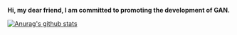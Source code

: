 **Hi, my dear friend, I am committed to promoting the development of GAN.**

[![Anurag's github stats](https://github-readme-stats.vercel.app/api?username=Lornatang)](https://github.com/anuraghazra/github-readme-stats)
